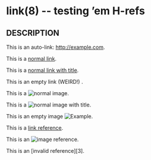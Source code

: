 # link(8) -- testing ’em H-refs

## DESCRIPTION

This is an auto-link: <http://example.com>.

This is a [normal link](http://example.com).

This is a [normal link with title](http://example.com "Example").

This is an empty link (WEIRD!) [](http://example.com "Example").

This is a ![normal image](http://example.com/favicon.ico).

This is a ![normal image with title](http://example.com/favicon.ico "Example").

This is an empty image ![](http://example.com/favicon.ico "Example").

This is a [link reference][1].

This is an ![image reference][2].

This is an [invalid reference][3].

[1]: http://example.com

[2]: http://example.com/favicon.ico

